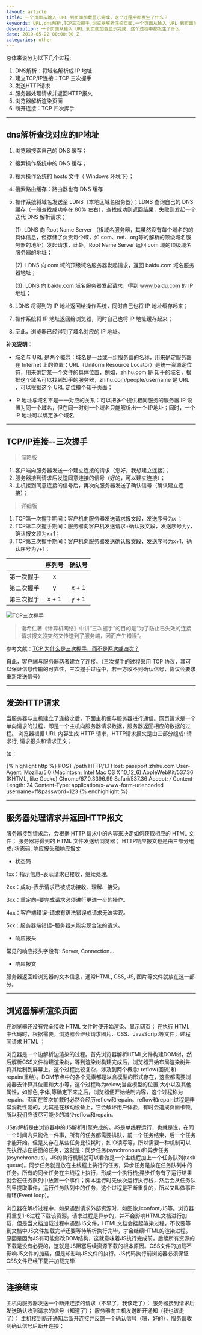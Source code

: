 ```yaml
---
layout: article
title: 一个页面从输入 URL 到页面加载显示完成，这个过程中都发生了什么？
keywords: URL,dns解析,TCP三次握手,浏览器解析渲染页面,一个页面从输入 URL 到页面加载显示完成，这个过程中都发生了什么
description: 一个页面从输入 URL 到页面加载显示完成，这个过程中都发生了什么
date: 2019-05-22 00:00:00 Z
categories: other
---
```


总体来说分为以下几个过程:

1. DNS解析：将域名解析成 IP 地址
2. 建立TCP/IP连接：TCP 三次握手
3. 发送HTTP请求
4. 服务器处理请求并返回HTTP报文
5. 浏览器解析渲染页面
6. 断开连接：TCP 四次挥手

---

## dns解析查找对应的IP地址


1. 浏览器搜索自己的 DNS 缓存；

2. 搜索操作系统中的 DNS 缓存；

3. 搜索操作系统的 hosts 文件（ Windows 环境下）；

4. 搜索路由缓存：路由器也有 DNS 缓存

5. 操作系统将域名发送至 LDNS（本地区域名服务器）；LDNS 查询自己的 DNS 缓存（一般查找成功率在 80% 左右），查找成功则返回结果，失败则发起一个迭代 DNS 解析请求；

    (1). LDNS 向 Root Name Server （根域名服务器，其虽然没有每个域名的的具体信息，但存储了负责每个域，如 com、net、org等的解析的顶级域名服务器的地址）发起请求，此处，Root Name Server 返回 com 域的顶级域名服务器的地址；

    (2). LDNS 向 com 域的顶级域名服务器发起请求，返回 baidu.com 域名服务器地址；

    (3). LDNS 向 baidu.com 域名服务器发起请求，得到 www.baidu.com 的 IP 地址；

6. LDNS 将得到的 IP 地址返回给操作系统，同时自己也将 IP 地址缓存起来；

7. 操作系统将 IP 地址返回给浏览器，同时自己也将 IP 地址缓存起来；

8. 至此，浏览器已经得到了域名对应的 IP 地址。

<strong>补充说明：</strong>

- 域名与 URL 是两个概念：域名是一台或一组服务器的名称，用来确定服务器在 Internet 上的位置；URL（Uniform Resource Locator）是统一资源定位符，用来确定某一个文件的具体位置，例如，zhihu.com 是 知乎的域名，根据这个域名可以找到知乎的服务器，zhihu.com/people/username 是 URL ，可以根据这个 URL 定位摸个知乎页面；

- IP 地址与域名不是一一对应的关系：可以把多个提供相同服务的服务器 IP 设置为同一个域名，但在同一时刻一个域名只能解析出一个 IP地址；同时，一个 IP 地址可以绑定多个域名


---


## TCP/IP连接--三次握手
> 简略版

  1. 客户端向服务器发送一个建立连接的请求（您好，我想建立连接）；
  2. 服务器接到请求后发送同意连接的信号（好的，可以建立连接）；
  3. 主机接到同意连接的信号后，再次向服务器发送了确认信号（确认建立连接）；

>详细版

  1. TCP第一次握手期间：客户机向服务器发送请求报文段，发送序号为x ；
  2. TCP第二次握手期间：服务器向客户机发送请求+确认报文段，发送序号为y，确认报文段为x+1； 
  3. TCP第三次握手期间：客户机向服务器发送确认报文段，发送序号为x+1，确认序号为y+1；

|   | 序列号 | 确认号 |
| :-: | :-: | :-: |
| 第一次握手 | x | |
| 第二次握手 | y | x + 1 |
| 第三次握手 | x + 1 | y + 1 |

![TCP三次握手](/assets/images/1594130600719.jpg)

> 谢希仁著《计算机网络》中讲“三次握手”的目的是“为了防止已失效的连接请求报文段突然又传送到了服务端，因而产生错误”。

参考文献：[TCP 为什么是三次握手，而不是两次或四次？](https://www.zhihu.com/question/24853633)

自此，客户端与服务器两者建立了连接。（三次握手的过程采用 TCP 协议，其可以保证信息传输的可靠性，三次握手过程中，若一方收不到确认信号，协议会要求重新发送信号）

---


## 发送HTTP请求
当服务器与主机建立了连接之后，下面主机便与服务器进行通信。网页请求是一个单向请求的过程，即是一个主机向服务器请求数据，服务器返回相应的数据的过程。
浏览器根据 URL 内容生成 HTTP 请求，HTTP请求报文是由三部分组成: 请求行, 请求报头和请求正文；

如：

{% highlight http %}
POST /path HTTP/1.1
Host: passport.zhihu.com
User-Agent: Mozilla/5.0 (Macintosh; Intel Mac OS X 10_12_6) AppleWebKit/537.36 (KHTML, like Gecko) Chrome/67.0.3396.99 Safari/537.36
Accept: */*
Content-Length: 24
Content-Type: application/x-www-form-urlencoded
username=ff&password=123
{% endhighlight %}

---

##  服务器处理请求并返回HTTP报文

服务器接到请求后，会根据 HTTP 请求中的内容来决定如何获取相应的 HTML 文件；
服务器将得到的 HTML 文件发送给浏览器；
HTTP响应报文也是由三部分组成: 状态码, 响应报头和响应报文
- 状态码

1xx：指示信息–表示请求已接收，继续处理。

2xx：成功–表示请求已被成功接收、理解、接受。

3xx：重定向–要完成请求必须进行更进一步的操作。

4xx：客户端错误–请求有语法错误或请求无法实现。

5xx：服务器端错误–服务器未能实现合法的请求。

- 响应报头

常见的响应报头字段有: Server, Connection...

- 响应报文

服务器返回给浏览器的文本信息，通常HTML, CSS, JS, 图片等文件就放在这一部分。

---

## 浏览器解析渲染页面

在浏览器还没有完全接收 HTML 文件时便开始渲染、显示网页；
在执行 HTML 中代码时，根据需要，浏览器会继续请求图片、CSS、JavsScript等文件，过程同请求 HTML ；

浏览器是一个边解析边渲染的过程。首先浏览器解析HTML文件构建DOM树，然后解析CSS文件构建渲染树，等到渲染树构建完成后，浏览器开始布局渲染树并将其绘制到屏幕上。这个过程比较复杂，涉及到两个概念: reflow(回流)和repain(重绘)。DOM节点中的各个元素都是以盒模型的形式存在，这些都需要浏览器去计算其位置和大小等，这个过程称为relow;当盒模型的位置,大小以及其他属性，如颜色,字体,等确定下来之后，浏览器便开始绘制内容，这个过程称为repain。页面在首次加载时必然会经历reflow和repain。reflow和repain过程是非常消耗性能的，尤其是在移动设备上，它会破坏用户体验，有时会造成页面卡顿。所以我们应该尽可能少的减少reflow和repain。

JS的解析是由浏览器中的JS解析引擎完成的。JS是单线程运行，也就是说，在同一个时间内只能做一件事，所有的任务都需要排队，前一个任务结束，后一个任务才能开始。但是又存在某些任务比较耗时，如IO读写等，所以需要一种机制可以先执行排在后面的任务，这就是：同步任务(synchronous)和异步任务(asynchronous)。JS的执行机制就可以看做是一个主线程加上一个任务队列(task queue)。同步任务就是放在主线程上执行的任务，异步任务是放在任务队列中的任务。所有的同步任务在主线程上执行，形成一个执行栈;异步任务有了运行结果就会在任务队列中放置一个事件；脚本运行时先依次运行执行栈，然后会从任务队列里提取事件，运行任务队列中的任务，这个过程是不断重复的，所以又叫做事件循环(Event loop)。

浏览器在解析过程中，如果遇到请求外部资源时，如图像,iconfont,JS等。浏览器将重复1-6过程下载该资源。请求过程是异步的，并不会影响HTML文档进行加载，但是当文档加载过程中遇到JS文件，HTML文档会挂起渲染过程，不仅要等到文档中JS文件加载完毕还要等待解析执行完毕，才会继续HTML的渲染过程。原因是因为JS有可能修改DOM结构，这就意味着JS执行完成前，后续所有资源的下载是没有必要的，这就是JS阻塞后续资源下载的根本原因。CSS文件的加载不影响JS文件的加载，但是却影响JS文件的执行。JS代码执行前浏览器必须保证CSS文件已经下载并加载完毕

---

## 连接结束

主机向服务器发送一个断开连接的请求（不早了，我该走了）；
服务器接到请求后发送确认收到请求的信号（知道了）；
服务器向主机发送断开通知（我也该走了）；
主机接到断开通知后断开连接并反馈一个确认信号（嗯，好的），服务器收到确认信号后断开连接；